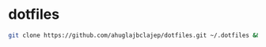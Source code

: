 # dotfiles

```sh
git clone https://github.com/ahuglajbclajep/dotfiles.git ~/.dotfiles && ~/.dotfiles/scripts/install.sh
```
